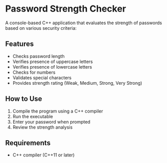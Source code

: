 # Password Strength Checker

A console-based C++ application that evaluates the strength of passwords based on various security criteria:

## Features
- Checks password length
- Verifies presence of uppercase letters
- Verifies presence of lowercase letters
- Checks for numbers
- Validates special characters
- Provides strength rating (Weak, Medium, Strong, Very Strong)

## How to Use
1. Compile the program using a C++ compiler
2. Run the executable
3. Enter your password when prompted
4. Review the strength analysis

## Requirements
- C++ compiler (C++11 or later)
